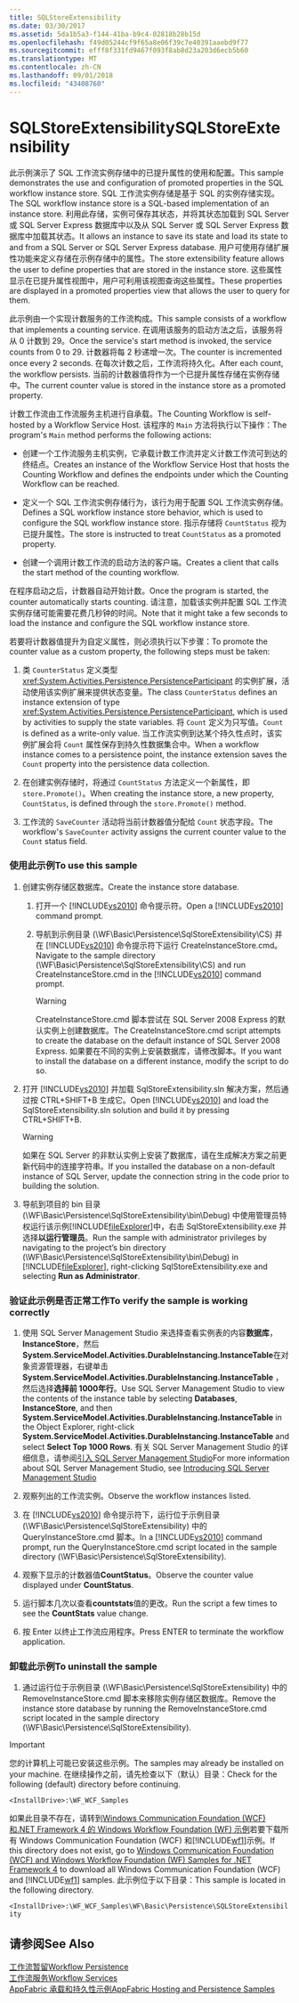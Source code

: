 ```yaml
---
title: SQLStoreExtensibility
ms.date: 03/30/2017
ms.assetid: 5da1b5a3-f144-41ba-b9c4-02818b28b15d
ms.openlocfilehash: f49d05244cf9f65a8e06f39c7e40391aaebd9f77
ms.sourcegitcommit: efff8f331fd9467f093f8ab8d23a203d6ecb5b60
ms.translationtype: MT
ms.contentlocale: zh-CN
ms.lasthandoff: 09/01/2018
ms.locfileid: "43408760"
---
```

# <a name="sqlstoreextensibility"></a><span data-ttu-id="ea959-102">SQLStoreExtensibility</span><span class="sxs-lookup"><span data-stu-id="ea959-102">SQLStoreExtensibility</span></span>
<span data-ttu-id="ea959-103">此示例演示了 SQL 工作流实例存储中的已提升属性的使用和配置。</span><span class="sxs-lookup"><span data-stu-id="ea959-103">This sample demonstrates the use and configuration of promoted properties in the SQL workflow instance store.</span></span> <span data-ttu-id="ea959-104">SQL 工作流实例存储是基于 SQL 的实例存储实现。</span><span class="sxs-lookup"><span data-stu-id="ea959-104">The SQL workflow instance store is a SQL-based implementation of an instance store.</span></span> <span data-ttu-id="ea959-105">利用此存储，实例可保存其状态，并将其状态加载到 SQL Server 或 SQL Server Express 数据库中以及从 SQL Server 或 SQL Server Express 数据库中加载其状态。</span><span class="sxs-lookup"><span data-stu-id="ea959-105">It allows an instance to save its state and load its state to and from a SQL Server or SQL Server Express database.</span></span> <span data-ttu-id="ea959-106">用户可使用存储扩展性功能来定义存储在示例存储中的属性。</span><span class="sxs-lookup"><span data-stu-id="ea959-106">The store extensibility feature allows the user to define properties that are stored in the instance store.</span></span> <span data-ttu-id="ea959-107">这些属性显示在已提升属性视图中，用户可利用该视图查询这些属性。</span><span class="sxs-lookup"><span data-stu-id="ea959-107">These properties are displayed in a promoted properties view that allows the user to query for them.</span></span>  
  
 <span data-ttu-id="ea959-108">此示例由一个实现计数服务的工作流构成。</span><span class="sxs-lookup"><span data-stu-id="ea959-108">This sample consists of a workflow that implements a counting service.</span></span> <span data-ttu-id="ea959-109">在调用该服务的启动方法之后，该服务将从 0 计数到 29。</span><span class="sxs-lookup"><span data-stu-id="ea959-109">Once the service's start method is invoked, the service counts from 0 to 29.</span></span> <span data-ttu-id="ea959-110">计数器将每 2 秒递增一次。</span><span class="sxs-lookup"><span data-stu-id="ea959-110">The counter is incremented once every 2 seconds.</span></span> <span data-ttu-id="ea959-111">在每次计数之后，工作流将持久化。</span><span class="sxs-lookup"><span data-stu-id="ea959-111">After each count, the workflow persists.</span></span> <span data-ttu-id="ea959-112">当前的计数器值将作为一个已提升属性存储在实例存储中。</span><span class="sxs-lookup"><span data-stu-id="ea959-112">The current counter value is stored in the instance store as a promoted property.</span></span>  
  
 <span data-ttu-id="ea959-113">计数工作流由工作流服务主机进行自承载。</span><span class="sxs-lookup"><span data-stu-id="ea959-113">The Counting Workflow is self-hosted by a Workflow Service Host.</span></span> <span data-ttu-id="ea959-114">该程序的 `Main` 方法将执行以下操作：</span><span class="sxs-lookup"><span data-stu-id="ea959-114">The program's `Main` method performs the following actions:</span></span>  
  
-   <span data-ttu-id="ea959-115">创建一个工作流服务主机实例，它承载计数工作流并定义计数工作流可到达的终结点。</span><span class="sxs-lookup"><span data-stu-id="ea959-115">Creates an instance of the Workflow Service Host that hosts the Counting Workflow and defines the endpoints under which the Counting Workflow can be reached.</span></span>  
  
-   <span data-ttu-id="ea959-116">定义一个 SQL 工作流实例存储行为，该行为用于配置 SQL 工作流实例存储。</span><span class="sxs-lookup"><span data-stu-id="ea959-116">Defines a SQL workflow instance store behavior, which is used to configure the SQL workflow instance store.</span></span> <span data-ttu-id="ea959-117">指示存储将 `CountStatus` 视为已提升属性。</span><span class="sxs-lookup"><span data-stu-id="ea959-117">The store is instructed to treat `CountStatus` as a promoted property.</span></span>  
  
-   <span data-ttu-id="ea959-118">创建一个调用计数工作流的启动方法的客户端。</span><span class="sxs-lookup"><span data-stu-id="ea959-118">Creates a client that calls the start method of the counting workflow.</span></span>  
  
 <span data-ttu-id="ea959-119">在程序启动之后，计数器自动开始计数。</span><span class="sxs-lookup"><span data-stu-id="ea959-119">Once the program is started, the counter automatically starts counting.</span></span> <span data-ttu-id="ea959-120">请注意，加载该实例并配置 SQL 工作流实例存储可能需要花费几秒钟的时间。</span><span class="sxs-lookup"><span data-stu-id="ea959-120">Note that it might take a few seconds to load the instance and configure the SQL workflow instance store.</span></span>  
  
 <span data-ttu-id="ea959-121">若要将计数器值提升为自定义属性，则必须执行以下步骤：</span><span class="sxs-lookup"><span data-stu-id="ea959-121">To promote the counter value as a custom property, the following steps must be taken:</span></span>  
  
1.  <span data-ttu-id="ea959-122">类 `CounterStatus` 定义类型 <xref:System.Activities.Persistence.PersistenceParticipant> 的实例扩展，活动使用该实例扩展来提供状态变量。</span><span class="sxs-lookup"><span data-stu-id="ea959-122">The class `CounterStatus` defines an instance extension of type <xref:System.Activities.Persistence.PersistenceParticipant>, which is used by activities to supply the state variables.</span></span> <span data-ttu-id="ea959-123">将 `Count` 定义为只写值。</span><span class="sxs-lookup"><span data-stu-id="ea959-123">`Count` is defined as a write-only value.</span></span> <span data-ttu-id="ea959-124">当工作流实例到达某个持久性点时，该实例扩展会将 `Count` 属性保存到持久性数据集合中。</span><span class="sxs-lookup"><span data-stu-id="ea959-124">When a workflow instance comes to a persistence point, the instance extension saves the `Count` property into the persistence data collection.</span></span>  
  
2.  <span data-ttu-id="ea959-125">在创建实例存储时，将通过 `CountStatus` 方法定义一个新属性，即 `store.Promote()`。</span><span class="sxs-lookup"><span data-stu-id="ea959-125">When creating the instance store, a new property, `CountStatus`, is defined through the `store.Promote()` method.</span></span>  
  
3.  <span data-ttu-id="ea959-126">工作流的 `SaveCounter` 活动将当前计数器值分配给 `Count` 状态字段。</span><span class="sxs-lookup"><span data-stu-id="ea959-126">The workflow's `SaveCounter` activity assigns the current counter value to the `Count` status field.</span></span>  
  
### <a name="to-use-this-sample"></a><span data-ttu-id="ea959-127">使用此示例</span><span class="sxs-lookup"><span data-stu-id="ea959-127">To use this sample</span></span>  
  
1.  <span data-ttu-id="ea959-128">创建实例存储区数据库。</span><span class="sxs-lookup"><span data-stu-id="ea959-128">Create the instance store database.</span></span>  
  
    1.  <span data-ttu-id="ea959-129">打开一个 [!INCLUDE[vs2010](../../../../includes/vs2010-md.md)] 命令提示符。</span><span class="sxs-lookup"><span data-stu-id="ea959-129">Open a [!INCLUDE[vs2010](../../../../includes/vs2010-md.md)] command prompt.</span></span>  
  
    2.  <span data-ttu-id="ea959-130">导航到示例目录 (\WF\Basic\Persistence\SqlStoreExtensibility\CS) 并在 [!INCLUDE[vs2010](../../../../includes/vs2010-md.md)] 命令提示符下运行 CreateInstanceStore.cmd。</span><span class="sxs-lookup"><span data-stu-id="ea959-130">Navigate to the sample directory (\WF\Basic\Persistence\SqlStoreExtensibility\CS) and run CreateInstanceStore.cmd in the [!INCLUDE[vs2010](../../../../includes/vs2010-md.md)] command prompt.</span></span>  
  
        > [!WARNING]
        >  <span data-ttu-id="ea959-131">CreateInstanceStore.cmd 脚本尝试在 SQL Server 2008 Express 的默认实例上创建数据库。</span><span class="sxs-lookup"><span data-stu-id="ea959-131">The CreateInstanceStore.cmd script attempts to create the database on the default instance of SQL Server 2008 Express.</span></span> <span data-ttu-id="ea959-132">如果要在不同的实例上安装数据库，请修改脚本。</span><span class="sxs-lookup"><span data-stu-id="ea959-132">If you want to install the database on a different instance, modify the script to do so.</span></span>  
  
2.  <span data-ttu-id="ea959-133">打开 [!INCLUDE[vs2010](../../../../includes/vs2010-md.md)] 并加载 SqlStoreExtensibility.sln 解决方案，然后通过按 CTRL+SHIFT+B 生成它。</span><span class="sxs-lookup"><span data-stu-id="ea959-133">Open [!INCLUDE[vs2010](../../../../includes/vs2010-md.md)] and load the SqlStoreExtensibility.sln solution and build it by pressing CTRL+SHIFT+B.</span></span>  
  
    > [!WARNING]
    >  <span data-ttu-id="ea959-134">如果在 SQL Server 的非默认实例上安装了数据库，请在生成解决方案之前更新代码中的连接字符串。</span><span class="sxs-lookup"><span data-stu-id="ea959-134">If you installed the database on a non-default instance of SQL Server, update the connection string in the code prior to building the solution.</span></span>  
  
3.  <span data-ttu-id="ea959-135">导航到项目的 bin 目录 (\WF\Basic\Persistence\SqlStoreExtensibility\bin\Debug) 中使用管理员特权运行该示例[!INCLUDE[fileExplorer](../../../../includes/fileexplorer-md.md)]中，右击 SqlStoreExtensibility.exe 并选择**以运行管理员**。</span><span class="sxs-lookup"><span data-stu-id="ea959-135">Run the sample with administrator privileges by navigating to the project’s bin directory (\WF\Basic\Persistence\SqlStoreExtensibility\bin\Debug) in [!INCLUDE[fileExplorer](../../../../includes/fileexplorer-md.md)], right-clicking SqlStoreExtensibility.exe and selecting **Run as Administrator**.</span></span>  
  
### <a name="to-verify-the-sample-is-working-correctly"></a><span data-ttu-id="ea959-136">验证此示例是否正常工作</span><span class="sxs-lookup"><span data-stu-id="ea959-136">To verify the sample is working correctly</span></span>  
  
1.  <span data-ttu-id="ea959-137">使用 SQL Server Management Studio 来选择查看实例表的内容**数据库**， **InstanceStore**，然后**System.ServiceModel.Activities.DurableInstancing.InstanceTable**在对象资源管理器，右键单击**System.ServiceModel.Activities.DurableInstancing.InstanceTable** ，然后选择**选择前 1000年行**。</span><span class="sxs-lookup"><span data-stu-id="ea959-137">Use SQL Server Management Studio to view the contents of the instance table by selecting **Databases**, **InstanceStore**, and then **System.ServiceModel.Activities.DurableInstancing.InstanceTable** in the Object Explorer, right-click **System.ServiceModel.Activities.DurableInstancing.InstanceTable** and select **Select Top 1000 Rows**.</span></span> <span data-ttu-id="ea959-138">有关 SQL Server Management Studio 的详细信息，请参阅[引入 SQL Server Management Studio](https://go.microsoft.com/fwlink/?LinkId=165645)</span><span class="sxs-lookup"><span data-stu-id="ea959-138">For more information about SQL Server Management Studio, see [Introducing SQL Server Management Studio](https://go.microsoft.com/fwlink/?LinkId=165645)</span></span>  
  
2.  <span data-ttu-id="ea959-139">观察列出的工作流实例。</span><span class="sxs-lookup"><span data-stu-id="ea959-139">Observe the workflow instances listed.</span></span>  
  
3.  <span data-ttu-id="ea959-140">在 [!INCLUDE[vs2010](../../../../includes/vs2010-md.md)] 命令提示符下，运行位于示例目录 (\WF\Basic\Persistence\SqlStoreExtensibility) 中的 QueryInstanceStore.cmd 脚本。</span><span class="sxs-lookup"><span data-stu-id="ea959-140">In a [!INCLUDE[vs2010](../../../../includes/vs2010-md.md)] command prompt, run the QueryInstanceStore.cmd script located in the sample directory (\WF\Basic\Persistence\SqlStoreExtensibility).</span></span>  
  
4.  <span data-ttu-id="ea959-141">观察下显示的计数器值**CountStatus**。</span><span class="sxs-lookup"><span data-stu-id="ea959-141">Observe the counter value displayed under **CountStatus**.</span></span>  
  
5.  <span data-ttu-id="ea959-142">运行脚本几次以查看**countstats**值的更改。</span><span class="sxs-lookup"><span data-stu-id="ea959-142">Run the script a few times to see the **CountStats** value change.</span></span>  
  
6.  <span data-ttu-id="ea959-143">按 Enter 以终止工作流应用程序。</span><span class="sxs-lookup"><span data-stu-id="ea959-143">Press ENTER to terminate the workflow application.</span></span>  
  
### <a name="to-uninstall-the-sample"></a><span data-ttu-id="ea959-144">卸载此示例</span><span class="sxs-lookup"><span data-stu-id="ea959-144">To uninstall the sample</span></span>  
  
1.  <span data-ttu-id="ea959-145">通过运行位于示例目录 (\WF\Basic\Persistence\SqlStoreExtensibility) 中的 RemoveInstanceStore.cmd 脚本来移除实例存储区数据库。</span><span class="sxs-lookup"><span data-stu-id="ea959-145">Remove the instance store database by running the RemoveInstanceStore.cmd script located in the sample directory (\WF\Basic\Persistence\SqlStoreExtensibility).</span></span>  
  
> [!IMPORTANT]
>  <span data-ttu-id="ea959-146">您的计算机上可能已安装这些示例。</span><span class="sxs-lookup"><span data-stu-id="ea959-146">The samples may already be installed on your machine.</span></span> <span data-ttu-id="ea959-147">在继续操作之前，请先检查以下（默认）目录：</span><span class="sxs-lookup"><span data-stu-id="ea959-147">Check for the following (default) directory before continuing.</span></span>  
>   
>  `<InstallDrive>:\WF_WCF_Samples`  
>   
>  <span data-ttu-id="ea959-148">如果此目录不存在，请转到[Windows Communication Foundation (WCF) 和.NET Framework 4 的 Windows Workflow Foundation (WF) 示例](https://go.microsoft.com/fwlink/?LinkId=150780)若要下载所有 Windows Communication Foundation (WCF) 和[!INCLUDE[wf1](../../../../includes/wf1-md.md)]示例。</span><span class="sxs-lookup"><span data-stu-id="ea959-148">If this directory does not exist, go to [Windows Communication Foundation (WCF) and Windows Workflow Foundation (WF) Samples for .NET Framework 4](https://go.microsoft.com/fwlink/?LinkId=150780) to download all Windows Communication Foundation (WCF) and [!INCLUDE[wf1](../../../../includes/wf1-md.md)] samples.</span></span> <span data-ttu-id="ea959-149">此示例位于以下目录：</span><span class="sxs-lookup"><span data-stu-id="ea959-149">This sample is located in the following directory.</span></span>  
>   
>  `<InstallDrive>:\WF_WCF_Samples\WF\Basic\Persistence\SQLStoreExtensibility`  
  
## <a name="see-also"></a><span data-ttu-id="ea959-150">请参阅</span><span class="sxs-lookup"><span data-stu-id="ea959-150">See Also</span></span>  
 [<span data-ttu-id="ea959-151">工作流暂留</span><span class="sxs-lookup"><span data-stu-id="ea959-151">Workflow Persistence</span></span>](../../../../docs/framework/windows-workflow-foundation/workflow-persistence.md)  
 [<span data-ttu-id="ea959-152">工作流服务</span><span class="sxs-lookup"><span data-stu-id="ea959-152">Workflow Services</span></span>](../../../../docs/framework/wcf/feature-details/workflow-services.md)  
 [<span data-ttu-id="ea959-153">AppFabric 承载和持久性示例</span><span class="sxs-lookup"><span data-stu-id="ea959-153">AppFabric Hosting and Persistence Samples</span></span>](https://go.microsoft.com/fwlink/?LinkId=193961)
